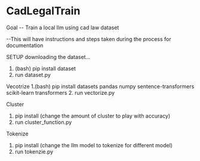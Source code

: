 # CadLegalTrain

Goal -- Train a local llm using cad law dataset
 
 --This will have instructions and steps taken during the process for documentation
 
SETUP
downloading the dataset...
  
  1. (bash) pip install dataset
  2. run dataset.py

Vecotrize 
  1.(bash) pip install datasets pandas numpy sentence-transformers scikit-learn transformers
  2. run vectorize.py

Cluster
  1. pip install
  (change the amount of cluster to play with accuracy)
  3. run cluster_function.py

Tokenize
  1. pip install
  (change the llm model to tokenize for different model)
  3. run tokenzie.py
